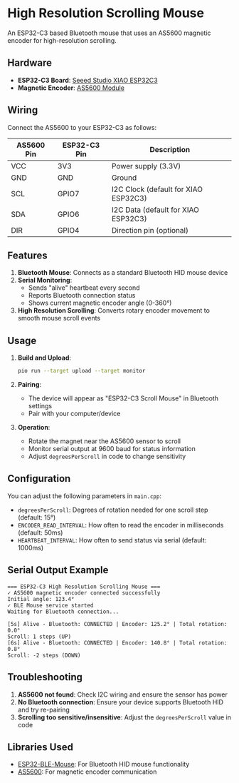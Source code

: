 # High Resolution Scrolling Mouse

An ESP32-C3 based Bluetooth mouse that uses an AS5600 magnetic encoder for high-resolution scrolling.

## Hardware

- **ESP32-C3 Board**: [Seeed Studio XIAO ESP32C3](https://www.aliexpress.com/item/1005005382287176.html)
- **Magnetic Encoder**: [AS5600 Module](https://www.aliexpress.com/item/1005009122468349.html)

## Wiring

Connect the AS5600 to your ESP32-C3 as follows:

| AS5600 Pin | ESP32-C3 Pin | Description                          |
| ---------- | ------------ | ------------------------------------ |
| VCC        | 3V3          | Power supply (3.3V)                  |
| GND        | GND          | Ground                               |
| SCL        | GPIO7        | I2C Clock (default for XIAO ESP32C3) |
| SDA        | GPIO6        | I2C Data (default for XIAO ESP32C3)  |
| DIR        | GPIO4        | Direction pin (optional)             |

## Features

1. **Bluetooth Mouse**: Connects as a standard Bluetooth HID mouse device
2. **Serial Monitoring**:
   - Sends "alive" heartbeat every second
   - Reports Bluetooth connection status
   - Shows current magnetic encoder angle (0-360°)
3. **High Resolution Scrolling**: Converts rotary encoder movement to smooth mouse scroll events

## Usage

1. **Build and Upload**:

   ```bash
   pio run --target upload --target monitor
   ```

2. **Pairing**:

   - The device will appear as "ESP32-C3 Scroll Mouse" in Bluetooth settings
   - Pair with your computer/device

3. **Operation**:
   - Rotate the magnet near the AS5600 sensor to scroll
   - Monitor serial output at 9600 baud for status information
   - Adjust `degreesPerScroll` in code to change sensitivity

## Configuration

You can adjust the following parameters in `main.cpp`:

- `degreesPerScroll`: Degrees of rotation needed for one scroll step (default: 15°)
- `ENCODER_READ_INTERVAL`: How often to read the encoder in milliseconds (default: 50ms)
- `HEARTBEAT_INTERVAL`: How often to send status via serial (default: 1000ms)

## Serial Output Example

```
=== ESP32-C3 High Resolution Scrolling Mouse ===
✓ AS5600 magnetic encoder connected successfully
Initial angle: 123.4°
✓ BLE Mouse service started
Waiting for Bluetooth connection...

[5s] Alive - Bluetooth: CONNECTED | Encoder: 125.2° | Total rotation: 0.0°
Scroll: 1 steps (UP)
[6s] Alive - Bluetooth: CONNECTED | Encoder: 140.8° | Total rotation: 0.8°
Scroll: -2 steps (DOWN)
```

## Troubleshooting

1. **AS5600 not found**: Check I2C wiring and ensure the sensor has power
2. **No Bluetooth connection**: Ensure your device supports Bluetooth HID and try re-pairing
3. **Scrolling too sensitive/insensitive**: Adjust the `degreesPerScroll` value in code

## Libraries Used

- [ESP32-BLE-Mouse](https://github.com/T-vK/ESP32-BLE-Mouse): For Bluetooth HID mouse functionality
- [AS5600](https://github.com/RobTillaart/AS5600): For magnetic encoder communication
